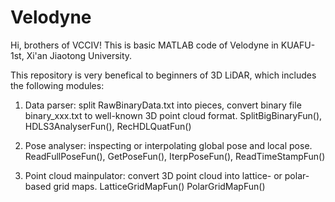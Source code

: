 # Velodyne
Hi, brothers of VCCIV! This is basic MATLAB code of Velodyne in KUAFU-1st, Xi'an Jiaotong University.

This repository is very benefical to beginners of 3D LiDAR, which includes the following modules: 
1. Data parser: split RawBinaryData.txt into pieces, convert binary file binary_xxx.txt to well-known 3D point cloud format. SplitBigBinaryFun(), HDLS3AnalyserFun(), RecHDLQuatFun()

2. Pose analyser: inspecting or interpolating global pose and local pose. ReadFullPoseFun(), GetPoseFun(), IterpPoseFun(), ReadTimeStampFun()

3. Point cloud mainpulator: convert 3D point cloud into lattice- or polar-based grid maps. LatticeGridMapFun() PolarGridMapFun()

